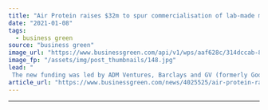 ```yaml
---
title: "Air Protein raises $32m to spur commercialisation of lab-made meat"
date: "2021-01-08"
tags: 
  - business green
source: "business green"
image_url: "https://www.businessgreen.com/api/v1/wps/aaf628c/314dccab-8370-43da-ab74-2dd64b3e851e/1/Air-Protein-HI-RES-Hero-Image-185x114.jpg"
image_fp: "/assets/img/post_thumbnails/148.jpg"
lead: "
 The new funding was led by ADM Ventures, Barclays and GV (formerly Google Ventures) ..."
article_url: "https://www.businessgreen.com/news/4025525/air-protein-raises-usd32m-spur-commercialisation-lab-meat"
---
```


---
